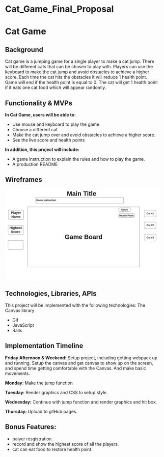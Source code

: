 # Cat_Game_Final_Proposal

# **Cat Game**

## **Background**

Cat game is a jumping game for a single player to make a cat jump. There will be different cats that can be chosen to play with. Players can use the keyboard to make the cat jump and avoid obstacles to achieve a higher score. Each time the cat hits the obstacles it will reduce 1 health point. Game will end if the health point is equal to 0.
The cat will get 1 health point if it eats one cat food which will appear randomly. 

## **Functionality & MVPs**

**In Cat Game, users will be able to:**

- Use mouse and keyboard to play the game
- Choose a different cat
- Make the cat jump over and avoid obstacles to achieve a higher score.
- See the live score and health points


**In addition, this project will include:**

- A game instruction to explain the rules and how to play the game.
- A production README

## **Wireframes**
![wireframe](./wireframe.png)


## **Technologies, Libraries, APIs**

​​This project will be implemented with the following technologies:
The Canvas library
- Gif
- JavaScript
- Rails

## **Implementation Timeline**

**Friday Afternoon & Weekend:** Setup project, including getting webpack up and running. Setup the canvas and get canvas to show up on the screen, and spend time getting comfortable with the Canvas. And make basic movements.

**Monday:** Make the jump function

**Tuesday:** Render graphics and CSS to setup style.

**Wednesday:** Continue with jump function and render graphics and hit box.

**Thursday:** Upload to gitHub pages.

## **Bonus Features:**

- palyer resgistration.
- record and show the highest score of all the players.
- cat can eat food to restore health point.

